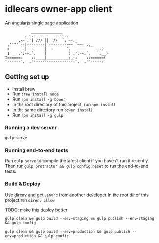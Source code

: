 # idlecars owner-app client
An angularjs single page application
```
            ______________
         .-~.------------.~-.
      ,-~ ,'| /// ||  //  `, ~-,_
 ,''"'`--|--------|`--------~~~  ~~- .,_
 >      _|__~     |  ~      `.   ____    ~ -.
 I    ,',--.`.    |          : ,'.--.`.   `.__)
I======:    ::____|__________;_;:    ::======(
`------`.  .'-------------------`.  .'`------'
```

## Getting set up
- install brew
- Run `brew install node`
- Run `npm install -g bower`
- In the root directory of this project, run `npm install`
- In the same directory run `bower install`
- Run `npm install -g gulp`

### Running a dev server
`gulp serve`

### Running end-to-end tests
Run `gulp serve` to compile the latest client if you haven't run it recently. Then run `gulp protractor && gulp config:reset` to run the end-to-end tests.

### Build & Deploy
Use direnv and get `.envrc` from another developer
In the root dir of this project run `direnv allow`

TODO: make this deploy better

`gulp clean && gulp build --env=staging && gulp publish --env=staging && gulp config`

`gulp clean && gulp build --env=production && gulp publish --env=production && gulp config`
